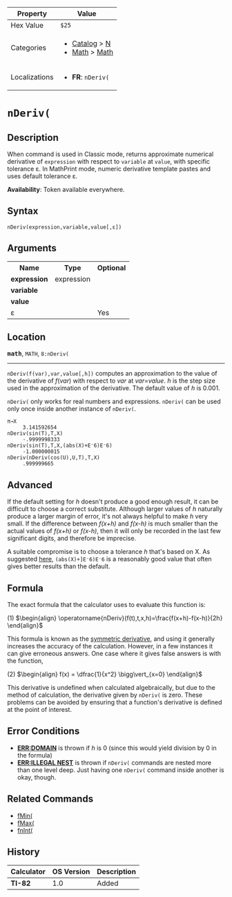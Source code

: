 | Property      | Value |
|---------------|-------|
| Hex Value     | `$25`|
| Categories    | <ul><li>[Catalog](<../categories/Catalog.md>) > [N](<../categories/Catalog.md#N>)</li><li>[Math](<../categories/Math.md>) > [Math](<../categories/Math.md#Math>)</li></ul> |
| Localizations | <ul><li><b>FR</b>: `nDeriv(`</li></ul> |

# `nDeriv(`

## Description
When command is used in Classic mode, returns approximate numerical derivative of `expression` with respect to `variable` at `value`, with specific tolerance ε.
In MathPrint mode, numeric derivative template pastes and uses default tolerance ε.


<b>Availability</b>: Token available everywhere.

## Syntax
`nDeriv(expression,variable,value[,ε])`

## Arguments
<table>
<tr><th>Name</th><th>Type</th><th>Optional</th></tr>

<tr><td><b>expression</b></td><td>expression</td><td></td></tr>

<tr><td><b>variable</b></td><td></td><td></td></tr>

<tr><td><b>value</b></td><td></td><td></td></tr>

<tr><td>ε</td><td></td><td>Yes</td></tr>

</table>

## Location
<tt><kbd><b>math</b></kbd></tt>, `MATH`, `8:nDeriv(`
<hr>

`nDeriv(f(var),var,value[,h])` computes an approximation to the value of the derivative of _f_(_var_) with respect to _var_ at _var_=_value_. _h_ is the step size used in the approximation of the derivative. The default value of _h_ is 0.001.

`nDeriv(` only works for real numbers and expressions. `nDeriv(` can be used only once inside another instance of `nDeriv(`.

```ti-basic
π→X
     3.141592654
nDeriv(sin(T),T,X)
     -.9999998333
nDeriv(sin(T),T,X,(abs(X)+E⁻6)E⁻6)
     -1.000000015
nDeriv(nDeriv(cos(U),U,T),T,X)
     .999999665
```

## Advanced

If the default setting for _h_ doesn't produce a good enough result, it can be difficult to choose a correct substitute. Although larger values of _h_ naturally produce a larger margin of error, it's not always helpful to make _h_ very small. If the difference between _f(x+h)_ and _f(x-h)_ is much smaller than the actual values of _f(x+h)_ or _f(x-h)_, then it will only be recorded in the last few significant digits, and therefore be imprecise.

A suitable compromise is to choose a tolerance _h_ that's based on X. As suggested [here](http://www.unitedti.org/index.php?act=ST&f=54&t=4367&hl=&view=findpost&p=68526), `(abs(X)+]E⁻6)E⁻6` is a reasonably good value that often gives better results than the default.

## Formula

The exact formula that the calculator uses to evaluate this function is:

(1) $`\begin{align} \operatorname{nDeriv}(f(t),t,x,h)=\frac{f(x+h)-f(x-h)}{2h} \end{align}`$ 

This formula is known as the [symmetric derivative](https://en.wikipedia.org/wiki/Symmetric_derivative), and using it generally increases the accuracy of the calculation. However, in a few instances it can give erroneous answers. One case where it gives false answers is with the function,

(2) $`\begin{align} f(x) = \dfrac{1}{x^2} \bigg\vert_{x=0} \end{align}`$ 

This derivative is undefined when calculated algebraically, but due to the method of calculation, the derivative given by `nDeriv(` is zero. These problems can be avoided by ensuring that a function's derivative is defined at the point of interest.

## Error Conditions

*   **[ERR:DOMAIN](/errors#domain)** is thrown if _h_ is 0 (since this would yield division by 0 in the formula)
*   **[ERR:ILLEGAL NEST](/errors#illegalnest)** is thrown if `nDeriv(` commands are nested more than one level deep. Just having one `nDeriv(` command inside another is okay, though.

## Related Commands

*   [fMin(](/fmin)
*   [fMax(](/fmax)
*   [fnInt(](/fnint)

## History
| Calculator | OS Version | Description |
|------------|------------|-------------|
| <b>TI-82</b> | 1.0 | Added |


